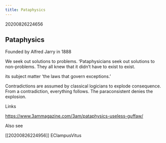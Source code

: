 ```yaml
---
title: Pataphysics
---
```


20200826224656

## Pataphysics

Founded by Alfred Jarry in 1888

We seek out solutions to problems. ‘Pataphysicians seek out solutions to non-problems.
They all knew that it didn’t have to exist to exist.

its subject matter ‘the laws that govern exceptions.’

Contradictions are assumed by classical logicians to explode consequence. From a contradiction, everything follows. The paraconsistent denies the explosion.

Links

https://www.3ammagazine.com/3am/pataphysics-useless-guffaw/

Also see

[[20200826224956]] EClampusVitus
